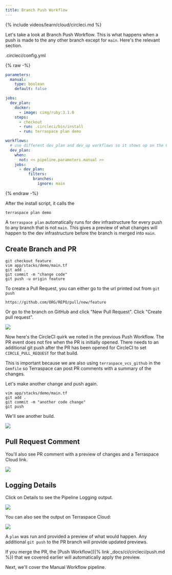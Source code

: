```yaml
---
title: Branch Push Workflow
---
```


{% include videos/learn/cloud/circleci.md %}

Let's take a look at Branch Push Workflow.  This is what happens when a push is made to the any other branch except for `main`. Here's the relevant section.

.circleci/config.yml

{% raw -%}
```yaml
parameters:
  manual:
    type: boolean
    default: false

jobs:
  dev_plan:
    docker:
      - image: cimg/ruby:3.1.0
    steps:
      - checkout
      - run: .circleci/bin/install
      - run: terraspace plan demo

workflows:
  # use different dev_plan and dev_up workflows so it shows up on the CircleCI dashboard
  dev_plan:
    when:
      not: << pipeline.parameters.manual >>
    jobs:
      - dev_plan:
          filters:
            branches:
              ignore: main
```
{% endraw -%}

After the install script, it calls the

    terraspace plan demo

A `terraspace plan` automatically runs for dev infrastructure for every push to any branch that is not `main`. This gives a preview of what changes will happen to the dev infrastructure before the branch is merged into `main`.

## Create Branch and PR

    git checkout feature
    vim app/stacks/demo/main.tf
    git add .
    git commit -m "change code"
    git push -u origin feature

To create a Pull Request, you can either go to the url printed out from `git push`

    https://github.com/ORG/REPO/pull/new/feature

Or go to the branch on GitHub and click "New Pull Request". Click "Create pull request".

![](https://img.boltops.com/images/terraspace/cloud/ci/circleci/branch/open-pr.png)

Now here's the CircleCI quirk we noted in the previous Push Workflow. The PR event does not fire when the PR is initially opened. There needs to an additional git push after the PR has been opened for CircleCI to set `CIRCLE_PULL_REQUEST` for that build.

This is important because we are also using `terraspace_vcs_github` in the `Gemfile` so Terraspace can post PR comments with a summary of the changes.

Let's make another change and push again.

    vim app/stacks/demo/main.tf
    git add .
    git commit -m "another code change"
    git push

We'll see another build.

![](https://img.boltops.com/images/terraspace/cloud/ci/circleci/branch/build-started.png)

## Pull Request Comment

You'll also see  PR comment with a preview of changes and a Terraspace Cloud link.

![](https://img.boltops.com/images/terraspace/cloud/ci/circleci/branch/pr-comment.png)

## Logging Details

Click on Details to see the Pipeline Logging output.

![](https://img.boltops.com/images/terraspace/cloud/ci/circleci/branch/ci-results-output.png)

You can also see the output on Terraspace Cloud:

![](https://img.boltops.com/images/terraspace/cloud/ci/circleci/branch/logging-output.png)

A `plan` was run and provided a preview of what would happen. Any additional `git push` to the PR branch will provide updated previews.

If you merge the PR, the [Push Workflow]({% link _docs/ci/circleci/push.md %}) that we covered earlier will automatically apply the preview.

Next, we'll cover the Manual Workflow pipeline.
